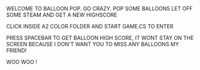 WELCOME TO BALLOON POP.
GO CRAZY.
POP SOME BALLOONS
LET OFF SOME STEAM AND GET A NEW HIGHSCORE 

CLICK INSIDE A2 COLOR FOLDER AND START GAME.CS TO ENTER

PRESS SPACEBAR TO GET BALLOON HIGH SCORE, IT WONT STAY ON THE SCREEN BECAUSE I DON'T WANT YOU TO MISS ANY BALLOONS MY FRIEND! 

WOO WOO ! 
